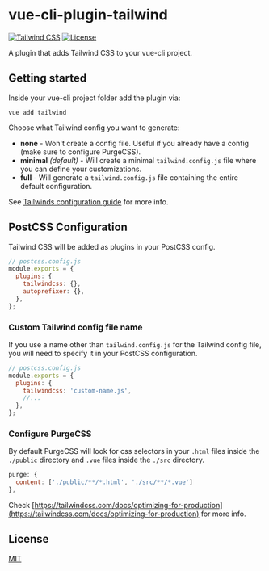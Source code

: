 # vue-cli-plugin-tailwind
[![Tailwind CSS](https://img.shields.io/npm/dependency-version/vue-cli-plugin-tailwind/tailwindcss.svg)](https://tailwindcss.com/)
[![License](https://img.shields.io/npm/l/vue-cli-plugin-tailwind.svg)](https://github.com/forsartis/vue-cli-plugin-tailwind/blob/master/LICENSE)

A plugin that adds Tailwind CSS to your vue-cli project.

## Getting started
Inside your vue-cli project folder add the plugin via:
```
vue add tailwind
```
Choose what Tailwind config you want to generate:
* **none** - Won't create a config file. Useful if you already have a config (make sure to configure PurgeCSS).
* **minimal** *(default)* - Will create a minimal `tailwind.config.js` file where you can define your customizations.
* **full** - Will generate a `tailwind.config.js` file containing the entire default configuration.

See [Tailwinds configuration guide](https://tailwindcss.com/docs/configuration) for more info.

## PostCSS Configuration
Tailwind CSS will be added as plugins in your PostCSS config.
```javascript
// postcss.config.js
module.exports = {
  plugins: {
    tailwindcss: {},
    autoprefixer: {},
  },
};
```
### Custom Tailwind config file name
If you use a name other than `tailwind.config.js` for the Tailwind config file, you will need to specify it in your PostCSS configuration.
```javascript
// postcss.config.js
module.exports = {
  plugins: {
    tailwindcss: 'custom-name.js',
    //...
  },
};
```
### Configure PurgeCSS
By default PurgeCSS will look for css selectors in your `.html` files inside the `./public` directory and `.vue` files inside the `./src` directory.
```javascript
purge: { 
  content: ['./public/**/*.html', './src/**/*.vue'] 
},
```
Check [https://tailwindcss.com/docs/optimizing-for-production](https://tailwindcss.com/docs/optimizing-for-production) for more info.

## License
[MIT](https://github.com/forsartis/vue-cli-plugin-tailwind/blob/master/LICENSE)
